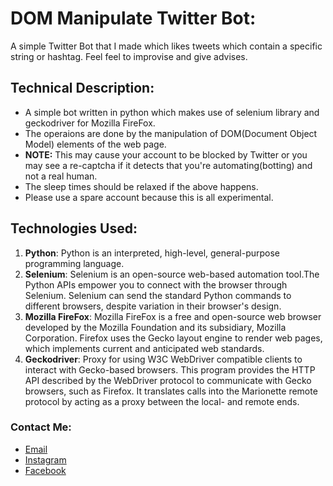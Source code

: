 # DOM Manipulate Twitter Bot:
A simple Twitter Bot that I made which likes tweets which contain a specific string or hashtag. Feel feel to improvise and give advises.
## Technical Description:
* A simple bot written in python which makes use of selenium library and geckodriver for Mozilla FireFox.
* The operaions are done by the manipulation of DOM(Document Object Model) elements of the web page.
* **NOTE:** This may cause your account to be blocked by Twitter or you may see a re-captcha if it detects that you're automating(botting) and not a real human.
* The sleep times should be relaxed if the above happens.
* Please use a spare account because this is all experimental.
## Technologies Used:
1. **Python**: Python is an interpreted, high-level, general-purpose programming language.
2. **Selenium**: Selenium is an open-source web-based automation tool.The Python APIs empower you to connect with the browser through Selenium. Selenium can send the standard Python commands to different browsers, despite variation in their browser's design.
3. **Mozilla FireFox**: Mozilla FireFox is a free and open-source web browser developed by the Mozilla Foundation and its subsidiary, Mozilla Corporation. Firefox uses the Gecko layout engine to render web pages, which implements current and anticipated web standards.
4. **Geckodriver**: Proxy for using W3C WebDriver compatible clients to interact with Gecko-based browsers. This program provides the HTTP API described by the WebDriver protocol to communicate with Gecko browsers, such as Firefox. It translates calls into the Marionette remote protocol by acting as a proxy between the local- and remote ends.
### Contact Me:
* [Email](mailto:utsavsingh899@gmail.com)
* [Instagram](https://www.instagram.com/utsavsingh899/)
* [Facebook](https://www.facebook.com/utsav.singh.581)

